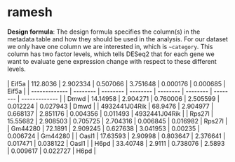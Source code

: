 # ramesh
**Design formula**: The design formula specifies the column(s) in the metadata table and how they should be used in the analysis. For our dataset we only have one column we are interested in, which is `~category`. This column has two factor levels, which tells DESeq2 that for each gene we want to evaluate gene expression change with respect to these different levels. <br><br>
| Eif5a         | 112.8036 | 2.902334 | 0.507066 | 3.751648 | 0.000176 | 0.000685 | Eif5a         |
| ------------- | -------- | -------- | -------- | -------- | -------- | -------- | ------------- |
| Dmwd          | 14.14958 | 2.904271 | 0.760006 | 2.505599 | 0.012224 | 0.027943 | Dmwd          |
| 4932441J04Rik | 68.9476  | 2.904977 | 0.668137 | 2.851176 | 0.004356 | 0.011493 | 4932441J04Rik |
| Rps27l        | 15.55682 | 2.908503 | 0.705725 | 2.704316 | 0.006845 | 0.016982 | Rps27l        |
| Gm44280       | 72.1891  | 2.909245 | 0.627638 | 3.041953 | 0.00235  | 0.006724 | Gm44280       |
| Oasl1         | 17.63593 | 2.90998  | 0.803647 | 2.376641 | 0.017471 | 0.038122 | Oasl1         |
| H6pd          | 33.40748 | 2.9111   | 0.738076 | 2.5893   | 0.009617 | 0.022727 | H6pd          |
